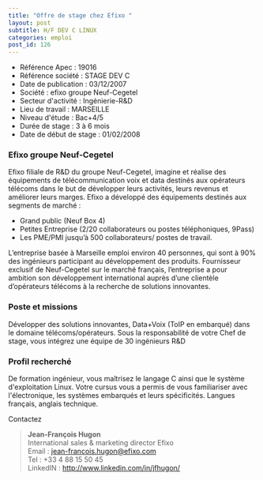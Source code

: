 ```yaml
---
title: "Offre de stage chez Efixo "
layout: post
subtitle: H/F DEV C LINUX
categories: emploi
post_id: 126
---
```


- Référence Apec : 19016
- Référence société : STAGE DEV C
- Date de publication : 03/12/2007
- Société : efixo groupe Neuf-Cegetel
- Secteur d'activité : Ingénierie-R&amp;D
- Lieu de travail : MARSEILLE
- Niveau d'étude : Bac+4/5
- Durée de stage : 3 à 6 mois
- Date de début de stage : 01/02/2008

### Efixo groupe Neuf-Cegetel ###

Efixo filiale de R&amp;D du groupe Neuf-Cegetel, imagine et réalise des équipements de télécommunication voix et data destinés aux opérateurs télécoms dans le but de développer leurs activités, leurs revenus et améliorer leurs marges. Efixo a développé des équipements destinés aux segments de marché : 

- Grand public (Neuf Box 4) 
- Petites Entreprise (2/20 collaborateurs ou postes téléphoniques, 9Pass) 
- Les PME/PMI jusqu’à 500 collaborateurs/ postes de travail. 

L’entreprise basée à Marseille emploi environ 40 personnes, qui sont à 90% des ingénieurs participant au développement des produits. Fournisseur exclusif de Neuf-Cegetel sur le marché français, l’entreprise a pour ambition son développement international auprès d’une clientèle d’opérateurs télécoms à la recherche de solutions innovantes. 

### Poste et missions ###

Développer des solutions innovantes, Data+Voix (ToIP en embarqué) dans le domaine télécoms/opérateurs. Sous la responsabilité de votre Chef de stage, vous intégrez une équipe de 30 ingénieurs R&amp;D 


### Profil recherché ###

De formation ingénieur, vous maîtrisez le langage C ainsi que le système d'exploitation Linux. Votre cursus vous a permis de vous familiariser avec l'électronique, les systèmes embarqués et leurs spécificités. Langues français, anglais technique. 


Contactez
> **Jean-François Hugon**  
> International sales & marketing director Efixo  
> Email : jean-francois.hugon@efixo.com  
> Tel : +33 4 88 15 50 45  
> LinkedIN : <http://www.linkedin.com/in/jfhugon/>
